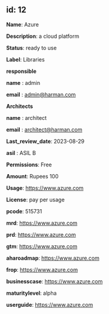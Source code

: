 ## id: 12

 **Name**: Azure

**Description**: a cloud platform

**Status**: ready to use

**Label**: Libraries

**responsible**


   **name** : admin


   **email** : admin@harman.com

**Architects**

**name** : architect

**email** : architect@harman.com

**Last_review_date**: 2023-08-29

**asil** : ASIL B

**Permissions**: Free

**Amount**: Rupees 100 

**Usage**: https://www.azure.com

**License**: pay per usage

**pcode**: 515731

**mrd**: https://www.azure.com

**prd**: https://www.azure.com

**gtm**: https://www.azure.com

**aharoadmap**: https://www.azure.com

**frop**: https://www.azure.com

**businesscase**: https://www.azure.com

**maturitylevel**: alpha

**userguide**: https://www.azure.com
